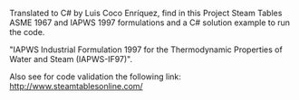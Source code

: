 Translated to C# by Luis Coco Enríquez, find in this Project Steam Tables ASME 1967 and IAPWS 1997 formulations and a C# solution example to run the code.


"IAPWS Industrial Formulation 1997 for the Thermodynamic Properties of Water and Steam (IAPWS-IF97)".

Also see for code validation the following link:
http://www.steamtablesonline.com/